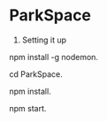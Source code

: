 # ParkSpace


1. Setting it up

  npm install -g nodemon.

  cd ParkSpace.

  npm install.

  npm start.
